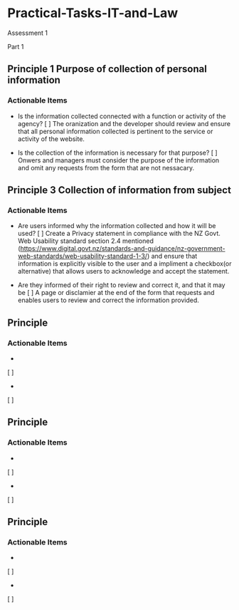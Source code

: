 # Practical-Tasks-IT-and-Law
Assessment 1

Part 1

## Principle 1 Purpose of collection of personal information
### Actionable Items

- Is the information collected connected with a function or activity of the agency? 
[ ] The oranization and the developer should review and ensure that all personal information collected is pertinent to the service or activity of the website.

- Is the collection of the information is necessary for that purpose?
[ ] Onwers and managers must consider the purpose of the information and omit any requests from the form that are not nessacary. 

## Principle 3 Collection of information from subject
### Actionable Items

- Are users informed why the information collected and how it will be used?
[ ]  Create a Privacy statement in compliance with the NZ Govt. Web Usability standard section 2.4 mentioned (https://www.digital.govt.nz/standards-and-guidance/nz-government-web-standards/web-usability-standard-1-3/) and ensure that information is explicitly visible to the user and a impliment a checkbox(or alternative) that allows users to acknowledge and accept the statement. 

- Are they informed of their right to review and correct it, and that it may be 
[ ] A page or disclamier at the end of the form that requests and enables users to review and correct the information provided.

## Principle 
### Actionable Items

- 
[ ]

-
[ ]

## Principle 
### Actionable Items

- 
[ ]

-
[ ]

## Principle 
### Actionable Items

- 
[ ]

-
[ ]
